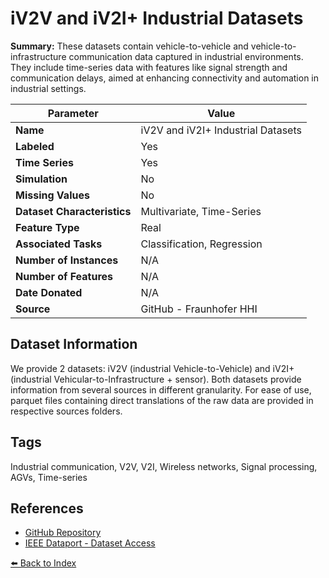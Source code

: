 # iV2V and iV2I+ Industrial Datasets

**Summary:** These datasets contain vehicle-to-vehicle and vehicle-to-infrastructure communication data captured in industrial environments. They include time-series data with features like signal strength and communication delays, aimed at enhancing connectivity and automation in industrial settings.

| Parameter | Value |
| --- | --- |
| **Name** | iV2V and iV2I+ Industrial Datasets |
| **Labeled** | Yes |
| **Time Series** | Yes |
| **Simulation** | No |
| **Missing Values** | No |
| **Dataset Characteristics** | Multivariate, Time-Series |
| **Feature Type** | Real |
| **Associated Tasks** | Classification, Regression |
| **Number of Instances** | N/A |
| **Number of Features** | N/A |
| **Date Donated** | N/A |
| **Source** | GitHub - Fraunhofer HHI |

## Dataset Information

We provide 2 datasets: iV2V (industrial Vehicle-to-Vehicle) and iV2I+ (industrial Vehicular-to-Infrastructure + sensor). Both datasets provide information from several sources in different granularity. For ease of use, parquet files containing direct translations of the raw data are provided in respective sources folders.

## Tags

Industrial communication, V2V, V2I, Wireless networks, Signal processing, AGVs, Time-series

## References

- [GitHub Repository](https://github.com/fraunhoferhhi/ai4mobile-industrial)
- [IEEE Dataport - Dataset Access](https://ieee-dataport.org/open-access/ai4mobile-industrial-wireless-datasets-iv2v-and-iv2i)

[⬅️ Back to Index](../README.md)
